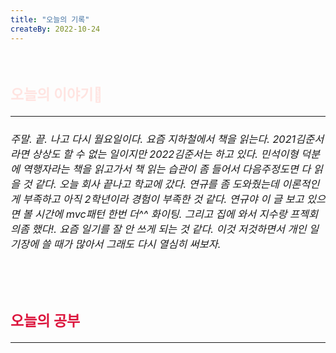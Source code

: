 ```yaml
---
title: "오늘의 기록"
createBy: 2022-10-24
---
```



<br>

<h2 style="font-size:23px; color:#ffe4e1">오늘의 이야기🧧</h2>

--- 

<h6 style="font-size:16.3px;">
주말. 끝. 나고 다시 월요일이다. 요즘 지하철에서 책을 읽는다. 2021김준서라면 상상도 할 수 없는 일이지만 2022김준서는 하고 있다. 민석이형 덕분에 역행자라는 책을 읽고가서 책 읽는 습관이 좀 들어서 다음주정도면 다 읽을 것 같다. 오늘 회사 끝나고 학교에 갔다. 연규를 좀 도와줬는데 이론적인게 부족하고 아직 2학년이라 경험이 부족한 것 같다. 연규야 이 글 보고 있으면 볼 시간에 mvc패턴 한번 더^^ 화이팅. 그리고 집에 와서 지수랑 프젝회의좀 했다!. 요즘 일기를 잘 안 쓰게 되는 것 같다. 이것 저것하면서 개인 일기장에 쓸 때가 많아서 그래도 다시 열심히 써보자. 
</h6>

<h6 style="font-size:16.3px;">
</h6>

<h6 style="font-size:16.3px;">
</h6>

<br>
<h6 style="font-size:16.3px;">
 
</h6>

<h2 style="font-size:23px; color:#dc143c">오늘의 공부</h2>

---

#### 
#### 




<Comment />